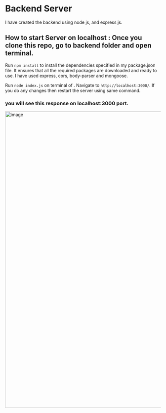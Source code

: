 # Backend Server
I have created the backend using node js, and express js.

## How to start Server on localhost : Once you clone this repo, go to backend folder and open terminal.

Run `npm install` to install the dependencies specified in my package.json file. It ensures that all the required packages are downloaded and ready to use.
I have used express, cors, body-parser and mongoose.

Run `node index.js` on terminal of . Navigate to `http://localhost:3000/`. If you do any changes then restart the server using same command.
### you will see this response on localhost:3000 port.
<img width="960" alt="image" src="https://github.com/AyushRaja5/assignment-server-excel-db/assets/101151963/cc5cc7eb-75de-45aa-b726-de1e119c6b08">


